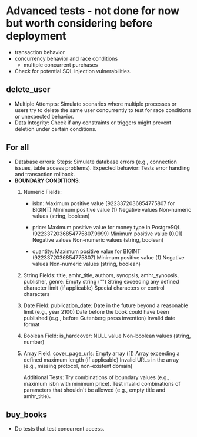 # Advanced tests - not done for now but worth considering before deployment 
- transaction behavior
- concurrency behavior and race conditions
    - multiple concurrent purchases
- Check for potential SQL injection vulnerabilities.

## delete_user
  - Multiple Attempts: Simulate scenarios where multiple processes or users try to delete the same user concurrently to test for race conditions or unexpected behavior.
  - Data Integrity: Check if any constraints or triggers might prevent deletion under certain conditions.

## For all
  -  Database errors:
        Steps: Simulate database errors (e.g., connection issues, table access problems).
        Expected behavior: Tests error handling and transaction rollback.
  - **BOUNDARY CONDITIONS**:
    1. Numeric Fields:
        - isbn:
            Maximum positive value (9223372036854775807 for BIGINT)
            Minimum positive value (1)
            Negative values
            Non-numeric values (string, boolean)
            
        - price:
            Maximum positive value for money type in PostgreSQL (9223372036854775807.9999)
            Minimum positive value (0.01)
            Negative values
            Non-numeric values (string, boolean)

        - quantity:
            Maximum positive value for BIGINT (9223372036854775807)
            Minimum positive value (1)
            Negative values
            Non-numeric values (string, boolean)

    2. String Fields:
            title, amhr_title, authors, synopsis, amhr_synopsis, publisher, genre:
            Empty string ("")
            String exceeding any defined character limit (if applicable)
            Special characters or control characters
        
    3. Date Field:
            publication_date:
                Date in the future beyond a reasonable limit (e.g., year 2100)
                Date before the book could have been published (e.g., before Gutenberg press invention)
                Invalid date format
    4. Boolean Field:
        is_hardcover:
            NULL value
            Non-boolean values (string, number)
        
    5. Array Field:
        cover_page_urls:
            Empty array ([])
            Array exceeding a defined maximum length (if applicable)
            Invalid URLs in the array (e.g., missing protocol, non-existent domain)

        Additional Tests:
            Try combinations of boundary values (e.g., maximum isbn with minimum price).
            Test invalid combinations of parameters that shouldn't be allowed (e.g., empty title and amhr_title).
## buy_books
- Do tests that test concurrent access.
